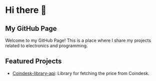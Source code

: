# Hi there 👋

## My GitHub Page

Welcome to my GitHub Page! This is a place where I share my projects related to electronics and programming.

## Featured Projects
- [Coindesk-library-api](https://github.com/macste7/Coindesk-api): Library for fetching the price from Coindesk.




